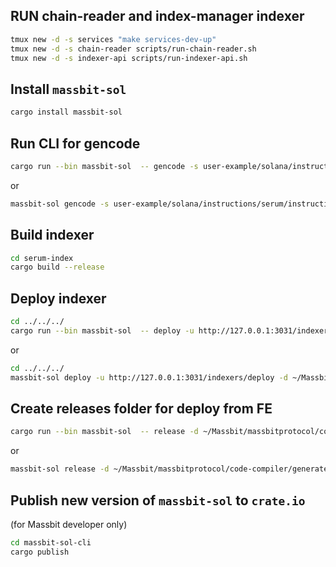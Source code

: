 ## RUN chain-reader and index-manager indexer
```bash
tmux new -d -s services "make services-dev-up"
tmux new -d -s chain-reader scripts/run-chain-reader.sh
tmux new -d -s indexer-api scripts/run-indexer-api.sh
```

## Install `massbit-sol`
```bash
cargo install massbit-sol
```

## Run CLI for gencode
```bash
cargo run --bin massbit-sol  -- gencode -s user-example/solana/instructions/serum/instruction.json -o code-compiler/generated/serum-index -c user-example/solana/instructions/serum/config.json
```
or 
```bash
massbit-sol gencode -s user-example/solana/instructions/serum/instruction.json -o code-compiler/generated/serum-index -c user-example/solana/instructions/serum/config.json
```
## Build indexer
```bash
cd serum-index
cargo build --release
```

## Deploy indexer
```bash
cd ../../../
cargo run --bin massbit-sol  -- deploy -u http://127.0.0.1:3031/indexers/deploy -d ~/Massbit/massbitprotocol/code-compiler/generated/serum-index
```
or
```bash
cd ../../../
massbit-sol deploy -u http://127.0.0.1:3031/indexers/deploy -d ~/Massbit/massbitprotocol/code-compiler/generated/serum-index
```

## Create releases folder for deploy from FE
```bash
cargo run --bin massbit-sol  -- release -d ~/Massbit/massbitprotocol/code-compiler/generated/serum-index
```
or
```bash
massbit-sol release -d ~/Massbit/massbitprotocol/code-compiler/generated/serum-index
```

## Publish new version of `massbit-sol` to `crate.io` 
(for Massbit developer only)
```bash
cd massbit-sol-cli
cargo publish
```